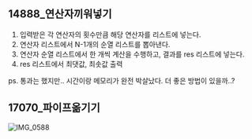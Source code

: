 ## 14888_연산자끼워넣기
1. 입력받은 각 연산자의 횟수만큼 해당 연산자를 리스트에 넣는다.
2. 연산자 리스트에서 N-1개의 순열 리스트를 뽑아낸다.
3. 연산자 순열 리스트에서 한 개씩 계산을 수행하고, 결과를 res 리스트에 넣는다.
4. res 리스트에서 최댓값, 최솟값 출력

ps. 통과는 했지만.. 시간이랑 메모리가 완전 박살났다. 더 좋은 방법이 있을까..?

## 17070_파이프옮기기
![IMG_0588](https://user-images.githubusercontent.com/49333608/185776334-e22f97ae-9855-49eb-ac80-3efd5f7bfb03.jpg)